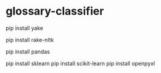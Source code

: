 # glossary-classifier
pip install yake

pip install rake-nltk

pip install pandas

pip install sklearn
pip install scikit-learn
pip install openpyxl
